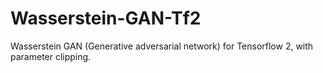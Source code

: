 # Wasserstein-GAN-Tf2

Wasserstein GAN (Generative adversarial network) for Tensorflow 2, with parameter clipping.
